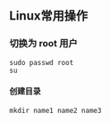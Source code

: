 ## Linux常用操作

### 切换为 root 用户

```shell
sudo passwd root
su
```

#### 创建目录

```shell
mkdir name1 name2 name3
```

